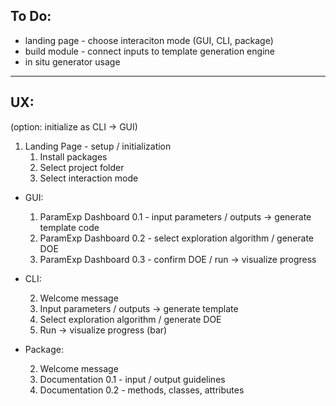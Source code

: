 ## To Do:
* landing page - choose interaciton mode (GUI, CLI, package)
* build module - connect inputs to template generation engine
* in situ generator usage


---

## UX:
(option: initialize as CLI -> GUI)
1. Landing Page - setup / initialization
   1. Install packages
   2. Select project folder
   3. Select interaction mode
* GUI:
  
  1. ParamExp Dashboard 0.1 - input parameters / outputs -> generate template code
  2. ParamExp Dashboard 0.2 - select exploration algorithm / generate DOE
  3. ParamExp Dashboard 0.3 - confirm DOE / run -> visualize progress
* CLI:
 
  2. Welcome message
  3. Input parameters / outputs -> generate template
  4. Select exploration algorithm / generate DOE
  5. Run -> visualize progress (bar)
* Package:
 
  2. Welcome message
  3. Documentation 0.1 - input / output guidelines
  4. Documentation 0.2 - methods, classes, attributes